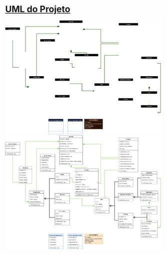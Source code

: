 # [UML do Projeto](https://app.diagrams.net/#G1ob392-avmraMdT-HdXfV2x8NyNQ4EVuE#%7B%22pageId%22%3A%22X-9vTq_ojHjCq0rzShb6%22%7D)
![Diagrama UML](imagens/uml_diagram_transparent.png)
![Diagrama UML](imagens/uml_diagram_white.png)

